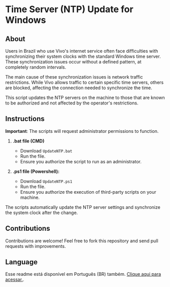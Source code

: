 # Time Server (NTP) Update for Windows

## About
Users in Brazil who use Vivo's internet service often face difficulties with synchronizing their system clocks with the standard Windows time server. These synchronization issues occur without a defined pattern, at completely random intervals.

The main cause of these synchronization issues is network traffic restrictions. While Vivo allows traffic to certain specific time servers, others are blocked, affecting the connection needed to synchronize the time.

This script updates the NTP servers on the machine to those that are known to be authorized and not affected by the operator's restrictions.

## Instructions
**Important**: The scripts will request administrator permissions to function.

1. **.bat file (CMD)**
    - Download `UpdateNTP.bat`
    - Run the file.
    - Ensure you authorize the script to run as an administrator.

2. **.ps1 file (Powershell):**
    - Download `UpdateNTP.ps1`
    - Run the file.
    - Ensure you authorize the execution of third-party scripts on your machine.

The scripts automatically update the NTP server settings and synchronize the system clock after the change.

## Contributions
Contributions are welcome! Feel free to fork this repository and send pull requests with improvements.

## Language
Esse readme está disponível em Português (BR) também. [Clique aqui para acessar.](README.md).
